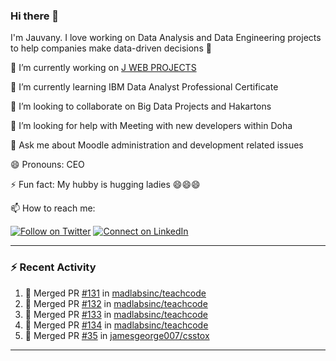 ### Hi there 👋

I'm Jauvany. I love working on Data Analysis and Data Engineering projects to help companies make data-driven decisions :raised_hands: 

🔭 I’m currently working on [J WEB PROJECTS](http://jwebprojects.com)

🌱 I’m currently learning IBM Data Analyst Professional Certificate

👯 I’m looking to collaborate on Big Data Projects and Hakartons

🤔 I’m looking for help with Meeting with new developers within Doha

💬 Ask me about Moodle administration and development related issues

😄 Pronouns: CEO 

⚡ Fun fact: My hubby is hugging ladies 😄😄😄

📫 How to reach me:

[![Follow on Twitter](https://img.shields.io/badge/--twitter?label=Twitter&logo=Twitter&style=social)](https://twitter.com/akajauvany) [![Connect on LinkedIn](https://img.shields.io/badge/--linkedin?label=LinkedIn&logo=LinkedIn&style=social)](https://www.linkedin.com/in/jauvany)

---

### :zap: Recent Activity

<!--START_SECTION:activity-->
1. 🎉 Merged PR [#131](https://github.com/madlabsinc/teachcode/pull/131) in [madlabsinc/teachcode](https://github.com/madlabsinc/teachcode)
2. 🎉 Merged PR [#132](https://github.com/madlabsinc/teachcode/pull/132) in [madlabsinc/teachcode](https://github.com/madlabsinc/teachcode)
3. 🎉 Merged PR [#133](https://github.com/madlabsinc/teachcode/pull/133) in [madlabsinc/teachcode](https://github.com/madlabsinc/teachcode)
4. 🎉 Merged PR [#134](https://github.com/madlabsinc/teachcode/pull/134) in [madlabsinc/teachcode](https://github.com/madlabsinc/teachcode)
5. 🎉 Merged PR [#35](https://github.com/jamesgeorge007/csstox/pull/35) in [jamesgeorge007/csstox](https://github.com/jamesgeorge007/csstox)
<!--END_SECTION:activity-->

---

<!--
**jauvany/jauvany** is a ✨ _special_ ✨ repository because its `README.md` (this file) appears on your GitHub profile.
Here are some ideas to get you started:
- 🌱 I’m currently learning ...
- 👯 I’m looking to collaborate on ...
- 🤔 I’m looking for help with ...
- 💬 Ask me about ...
- 😄 Pronouns: ...
- ⚡ Fun fact: ...
-->
